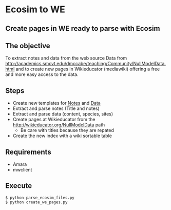 # Ecosim to WE

## Create pages in WE ready to parse with Ecosim

## The objective

To extract notes and data from the web source Data from http://academics.smcvt.edu/dmccabe/teaching/Community/NullModelData.html and to create new pages in Wikieducator (mediawiki) offering a free and more easy access to the data.

## Steps
* Create new templates for [Notes](http://wikieducator.org/Template:NMNotes) and [Data](http://wikieducator.org/Template:NMData)
* Extract and parse notes (Title and notes)
* Extract and parse data (content, species, sites)
* Create pages at Wikieducator from the http://wikieducator.org/NullModelData path
  * Be care with titles because they are repated
* Create the new index with a wiki sortable table

## Requirements
* Amara
* mwclient

## Execute
```
$ python parse_ecosim_files.py
$ python create_we_pages.py
```
